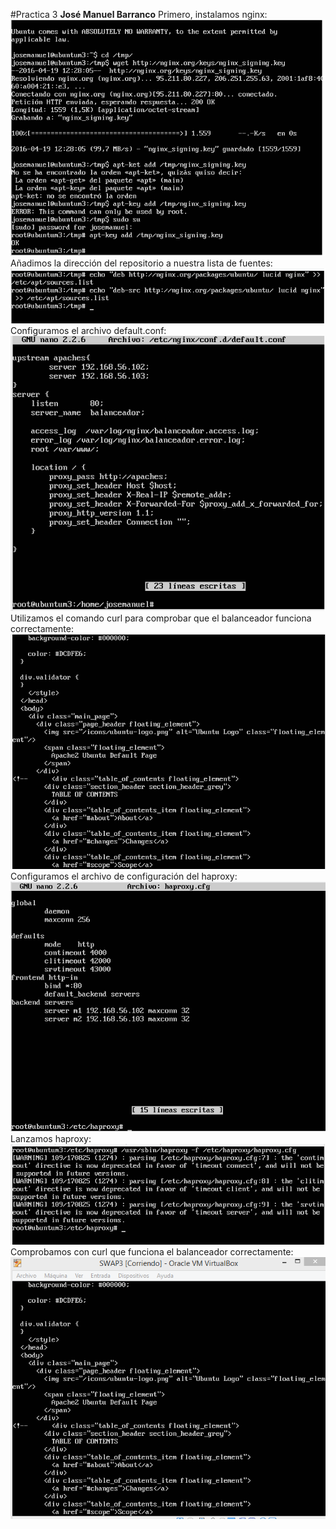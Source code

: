 #Practica 3
**José Manuel Barranco**
Primero, instalamos nginx:
![texto alternativo](https://github.com/jmbarranco/SWAP1516/blob/master/Imagenes/Practica3/3.1.png)
Añadimos la dirección del repositorio a nuestra lista de fuentes:
![texto alternativo](https://github.com/jmbarranco/SWAP1516/blob/master/Imagenes/Practica3/3.2.png)
Configuramos el archivo default.conf:
![texto alternativo](https://github.com/jmbarranco/SWAP1516/blob/master/Imagenes/Practica3/3.3.png)
Utilizamos el comando curl para comprobar que el balanceador funciona correctamente:
![texto alternativo](https://github.com/jmbarranco/SWAP1516/blob/master/Imagenes/Practica3/3.4.png)
Configuramos el archivo de configuración del haproxy:
![texto alternativo](https://github.com/jmbarranco/SWAP1516/blob/master/Imagenes/Practica3/3.5.png)
Lanzamos haproxy:
![texto alternativo](https://github.com/jmbarranco/SWAP1516/blob/master/Imagenes/Practica3/3.6.png)
Comprobamos con curl que funciona el balanceador correctamente:
![texto alternativo](https://github.com/jmbarranco/SWAP1516/blob/master/Imagenes/Practica3/3.7.png)

